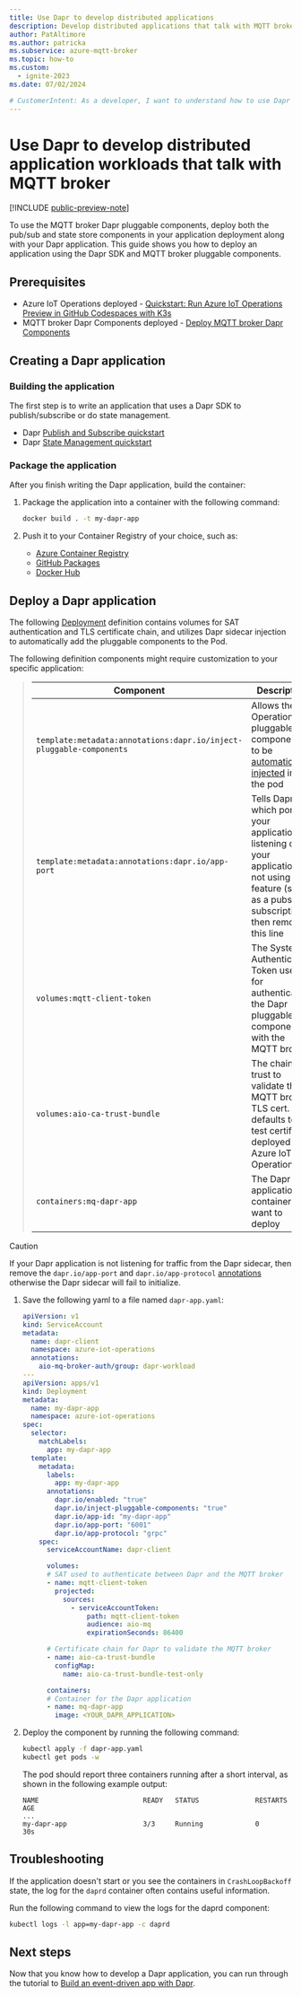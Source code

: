 ```yaml
---
title: Use Dapr to develop distributed applications
description: Develop distributed applications that talk with MQTT broker using Dapr.
author: PatAltimore 
ms.author: patricka 
ms.subservice: azure-mqtt-broker
ms.topic: how-to
ms.custom:
  - ignite-2023
ms.date: 07/02/2024

# CustomerIntent: As a developer, I want to understand how to use Dapr to develop distributed apps that talk with MQTT broker.
---
```


# Use Dapr to develop distributed application workloads that talk with MQTT broker

[!INCLUDE [public-preview-note](../includes/public-preview-note.md)]

To use the MQTT broker Dapr pluggable components, deploy both the pub/sub and state store components in your application deployment along with your Dapr application. This guide shows you how to deploy an application using the Dapr SDK and MQTT broker pluggable components.

## Prerequisites

* Azure IoT Operations deployed - [Quickstart: Run Azure IoT Operations Preview in GitHub Codespaces with K3s](../get-started-end-to-end-sample/quickstart-deploy.md)
* MQTT broker Dapr Components deployed - [Deploy MQTT broker Dapr Components](./howto-deploy-dapr.md)

## Creating a Dapr application

### Building the application

The first step is to write an application that uses a Dapr SDK to publish/subscribe or do state management. 

* Dapr [Publish and Subscribe quickstart](https://docs.dapr.io/getting-started/quickstarts/pubsub-quickstart/)
* Dapr [State Management quickstart](https://docs.dapr.io/getting-started/quickstarts/statemanagement-quickstart/)

### Package the application

After you finish writing the Dapr application, build the container:

1. Package the application into a container with the following command:

    ```bash
    docker build . -t my-dapr-app
    ```

1. Push it to your Container Registry of your choice, such as:

    * [Azure Container Registry](/azure/container-registry/)
    * [GitHub Packages](https://github.com/features/packages)
    * [Docker Hub](https://docs.docker.com/docker-hub/)

## Deploy a Dapr application

The following [Deployment](https://kubernetes.io/docs/concepts/workloads/controllers/deployment/) definition contains volumes for SAT authentication and TLS certificate chain, and utilizes Dapr sidecar injection to automatically add the pluggable components to the Pod.

The following definition components might require customization to your specific application:

> | Component | Description |
> |-|-|
> | `template:metadata:annotations:dapr.io/inject-pluggable-components` | Allows the IoT Operations pluggable components to be [automatically injected](https://docs.dapr.io/operations/components/pluggable-components-registration/) into the pod |
> | `template:metadata:annotations:dapr.io/app-port` | Tells Dapr which port your application is listening on. If your application us not using this feature (such as a pubsub subscription), then remove this line |
> | `volumes:mqtt-client-token` | The System Authentication Token used for authenticating the Dapr pluggable components with the MQTT broker |
> | `volumes:aio-ca-trust-bundle` | The chain of trust to validate the MQTT broker TLS cert. This defaults to the test certificate deployed with Azure IoT Operations |
> | `containers:mq-dapr-app` | The Dapr application container you want to deploy |

> [!CAUTION]
> If your Dapr application is not listening for traffic from the Dapr sidecar, then remove the `dapr.io/app-port` and `dapr.io/app-protocol` [annotations](https://docs.dapr.io/reference/arguments-annotations-overview/) otherwise the Dapr sidecar will fail to initialize.

1. Save the following yaml to a file named `dapr-app.yaml`:

    ```yml
    apiVersion: v1
    kind: ServiceAccount
    metadata:
      name: dapr-client
      namespace: azure-iot-operations
      annotations:
        aio-mq-broker-auth/group: dapr-workload
    ---
    apiVersion: apps/v1
    kind: Deployment
    metadata:
      name: my-dapr-app
      namespace: azure-iot-operations
    spec:
      selector:
        matchLabels:
          app: my-dapr-app
      template:
        metadata:
          labels:
            app: my-dapr-app
          annotations:
            dapr.io/enabled: "true"
            dapr.io/inject-pluggable-components: "true"
            dapr.io/app-id: "my-dapr-app"
            dapr.io/app-port: "6001"
            dapr.io/app-protocol: "grpc"
        spec:
          serviceAccountName: dapr-client

          volumes:
          # SAT used to authenticate between Dapr and the MQTT broker
          - name: mqtt-client-token
            projected:
              sources:
                - serviceAccountToken:
                    path: mqtt-client-token
                    audience: aio-mq
                    expirationSeconds: 86400

          # Certificate chain for Dapr to validate the MQTT broker
          - name: aio-ca-trust-bundle
            configMap:
              name: aio-ca-trust-bundle-test-only

          containers:
          # Container for the Dapr application 
          - name: mq-dapr-app
            image: <YOUR_DAPR_APPLICATION>
    ```

2. Deploy the component by running the following command:

    ```bash
    kubectl apply -f dapr-app.yaml
    kubectl get pods -w
    ```

    The pod should report three containers running after a short interval, as shown in the following example output:

    ```output
    NAME                          READY   STATUS              RESTARTS   AGE
    ...
    my-dapr-app                   3/3     Running             0          30s
    ```

## Troubleshooting

If the application doesn't start or you see the containers in `CrashLoopBackoff` state, the log for the `daprd` container often contains useful information.

Run the following command to view the logs for the daprd component:

```bash
kubectl logs -l app=my-dapr-app -c daprd
```

## Next steps

Now that you know how to develop a Dapr application, you can run through the tutorial to [Build an event-driven app with Dapr](tutorial-event-driven-with-dapr.md).
